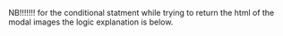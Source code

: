 








































































































NB!!!!!!! for the conditional statment while trying to return the html of the modal images the logic explanation is below.

<!-- Certainly! Let's break down the line of code:

```javascript
class="${selectedImage.dataset.id === image.dataset.id ? "modal-img selected" : "modal-img"}"
```

This line of code is used to dynamically assign a CSS class to an HTML element based on a condition. Here's a detailed explanation:

1. **class=**: This is an HTML attribute used to specify one or more class names for an element. Classes are used in CSS to apply styling to elements.

2. **`${...}`**: This is a template literal syntax in JavaScript, indicated by backticks (`), which allows embedding expressions inside a string.

3. **selectedImage.dataset.id**: This accesses the `id` attribute of the `dataset` property of the `selectedImage` element. The `dataset` property provides access to custom data attributes (prefixed with `data-`) of an element.

4. **image.dataset.id**: Similar to the previous expression, this accesses the `id` attribute of the `dataset` property of the `image` object, which represents an image in the `list` array.

5. **? "modal-img selected" : "modal-img"**: This is a ternary operator, which is a concise way to write an if-else statement. It consists of three parts:
   - The condition (`selectedImage.dataset.id === image.dataset.id`): If this condition evaluates to `true`, the expression before the colon (`:`) is returned; otherwise, the expression after the colon is returned.
   - If the condition is true, `"modal-img selected"` is returned. This means the element will have both the classes `modal-img` and `selected`.
   - If the condition is false, `"modal-img"` is returned. This means the element will only have the class `modal-img`.

In summary, this line of code dynamically assigns the class `"modal-img selected"` to the HTML element if the `id` of the `selectedImage` matches the `id` of the `image` being processed in the `map` function. Otherwise, it assigns the class `"modal-img"`. This technique is commonly used in JavaScript frameworks like React or Vue.js for conditional rendering and styling. -->